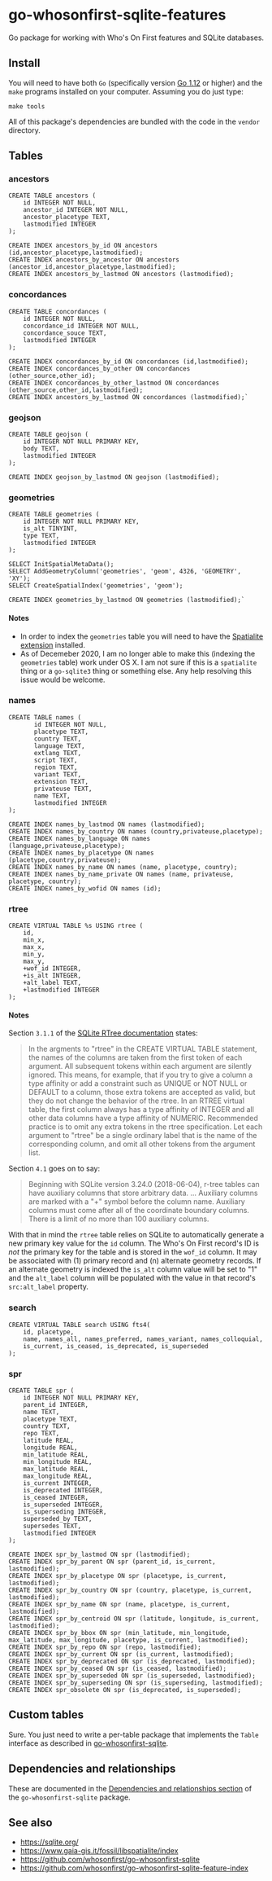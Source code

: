 # go-whosonfirst-sqlite-features

Go package for working with Who's On First features and SQLite databases.

## Install

You will need to have both `Go` (specifically version [Go 1.12](https://golang.org/dl/) or higher) and the `make` programs installed on your computer. Assuming you do just type:

```
make tools
```

All of this package's dependencies are bundled with the code in the `vendor` directory.

## Tables

### ancestors

```
CREATE TABLE ancestors (
	id INTEGER NOT NULL,
	ancestor_id INTEGER NOT NULL,
	ancestor_placetype TEXT,
	lastmodified INTEGER
);

CREATE INDEX ancestors_by_id ON ancestors (id,ancestor_placetype,lastmodified);
CREATE INDEX ancestors_by_ancestor ON ancestors (ancestor_id,ancestor_placetype,lastmodified);
CREATE INDEX ancestors_by_lastmod ON ancestors (lastmodified);
```

### concordances

```
CREATE TABLE concordances (
	id INTEGER NOT NULL,
	concordance_id INTEGER NOT NULL,
	concordance_souce TEXT,
	lastmodified INTEGER
);

CREATE INDEX concordances_by_id ON concordances (id,lastmodified);
CREATE INDEX concordances_by_other ON concordances (other_source,other_id);	
CREATE INDEX concordances_by_other_lastmod ON concordances (other_source,other_id,lastmodified);
CREATE INDEX ancestors_by_lastmod ON concordances (lastmodified);`
```

### geojson

```
CREATE TABLE geojson (
	id INTEGER NOT NULL PRIMARY KEY,
	body TEXT,
	lastmodified INTEGER
);

CREATE INDEX geojson_by_lastmod ON geojson (lastmodified);
```

### geometries

```
CREATE TABLE geometries (
	id INTEGER NOT NULL PRIMARY KEY,
	is_alt TINYINT,
	type TEXT,
	lastmodified INTEGER
);

SELECT InitSpatialMetaData();
SELECT AddGeometryColumn('geometries', 'geom', 4326, 'GEOMETRY', 'XY');
SELECT CreateSpatialIndex('geometries', 'geom');

CREATE INDEX geometries_by_lastmod ON geometries (lastmodified);`
```

#### Notes

* In order to index the `geometries` table you will need to have the [Spatialite extension](https://www.gaia-gis.it/fossil/libspatialite/index) installed.
* As of Decemeber 2020, I am no longer able to make this (indexing the `geometries` table) work under OS X. I am not sure if this is a `spatialite` thing or a `go-sqlite3` thing or something else. Any help resolving this issue would be welcome.

### names

```
CREATE TABLE names (
       id INTEGER NOT NULL,
       placetype TEXT,
       country TEXT,
       language TEXT,
       extlang TEXT,
       script TEXT,
       region TEXT,
       variant TEXT,
       extension TEXT,
       privateuse TEXT,
       name TEXT,
       lastmodified INTEGER
);

CREATE INDEX names_by_lastmod ON names (lastmodified);
CREATE INDEX names_by_country ON names (country,privateuse,placetype);
CREATE INDEX names_by_language ON names (language,privateuse,placetype);
CREATE INDEX names_by_placetype ON names (placetype,country,privateuse);
CREATE INDEX names_by_name ON names (name, placetype, country);
CREATE INDEX names_by_name_private ON names (name, privateuse, placetype, country);
CREATE INDEX names_by_wofid ON names (id);
```

### rtree

```
CREATE VIRTUAL TABLE %s USING rtree (
	id,
	min_x,
	max_x,
	min_y,
	max_y,
	+wof_id INTEGER,
	+is_alt INTEGER,
	+alt_label TEXT,
	+lastmodified INTEGER
);
```

#### Notes

Section `3.1.1` of the [SQLite RTree documentation](https://www.sqlite.org/rtree.html) states:

> In the argments to "rtree" in the CREATE VIRTUAL TABLE statement, the names of the columns are taken from the first token of each argument. All subsequent tokens within each argument are silently ignored. This means, for example, that if you try to give a column a type affinity or add a constraint such as UNIQUE or NOT NULL or DEFAULT to a column, those extra tokens are accepted as valid, but they do not change the behavior of the rtree. In an RTREE virtual table, the first column always has a type affinity of INTEGER and all other data columns have a type affinity of NUMERIC. Recommended practice is to omit any extra tokens in the rtree specification. Let each argument to "rtree" be a single ordinary label that is the name of the corresponding column, and omit all other tokens from the argument list.

Section `4.1` goes on to say:

> Beginning with SQLite version 3.24.0 (2018-06-04), r-tree tables can have auxiliary columns that store arbitrary data. ... Auxiliary columns are marked with a "+" symbol before the column name. Auxiliary columns must come after all of the coordinate boundary columns. There is a limit of no more than 100 auxiliary columns.

With that in mind the `rtree` table relies on SQLite to automatically generate a new primary key value for the `id` column. The Who's On First record's ID is _not_ the primary key for the table and is stored in the `wof_id` column. It may be associated with (1) primary record and (n) alternate geometry records. If an alternate geometry is indexed the `is_alt` column value will be set to "1" and the `alt_label` column will be populated with the value in that record's `src:alt_label` property.

### search

```
CREATE VIRTUAL TABLE search USING fts4(
	id, placetype,
	name, names_all, names_preferred, names_variant, names_colloquial,		
	is_current, is_ceased, is_deprecated, is_superseded
);
```

### spr

```
CREATE TABLE spr (
	id INTEGER NOT NULL PRIMARY KEY,
	parent_id INTEGER,
	name TEXT,
	placetype TEXT,
	country TEXT,
	repo TEXT,
	latitude REAL,
	longitude REAL,
	min_latitude REAL,
	min_longitude REAL,
	max_latitude REAL,
	max_longitude REAL,
	is_current INTEGER,
	is_deprecated INTEGER,
	is_ceased INTEGER,
	is_superseded INTEGER,
	is_superseding INTEGER,
	superseded_by TEXT,
	supersedes TEXT,
	lastmodified INTEGER
);

CREATE INDEX spr_by_lastmod ON spr (lastmodified);
CREATE INDEX spr_by_parent ON spr (parent_id, is_current, lastmodified);
CREATE INDEX spr_by_placetype ON spr (placetype, is_current, lastmodified);
CREATE INDEX spr_by_country ON spr (country, placetype, is_current, lastmodified);
CREATE INDEX spr_by_name ON spr (name, placetype, is_current, lastmodified);
CREATE INDEX spr_by_centroid ON spr (latitude, longitude, is_current, lastmodified);
CREATE INDEX spr_by_bbox ON spr (min_latitude, min_longitude, max_latitude, max_longitude, placetype, is_current, lastmodified);
CREATE INDEX spr_by_repo ON spr (repo, lastmodified);
CREATE INDEX spr_by_current ON spr (is_current, lastmodified);
CREATE INDEX spr_by_deprecated ON spr (is_deprecated, lastmodified);
CREATE INDEX spr_by_ceased ON spr (is_ceased, lastmodified);
CREATE INDEX spr_by_superseded ON spr (is_superseded, lastmodified);
CREATE INDEX spr_by_superseding ON spr (is_superseding, lastmodified);
CREATE INDEX spr_obsolete ON spr (is_deprecated, is_superseded);
```

## Custom tables

Sure. You just need to write a per-table package that implements the `Table` interface as described in [go-whosonfirst-sqlite](https://github.com/whosonfirst/go-whosonfirst-sqlite#custom-tables).

## Dependencies and relationships

These are documented in the [Dependencies and relationships section](https://github.com/whosonfirst/go-whosonfirst-sqlite#dependencies-and-relationships) of the `go-whosonfirst-sqlite` package.

## See also

* https://sqlite.org/
* https://www.gaia-gis.it/fossil/libspatialite/index
* https://github.com/whosonfirst/go-whosonfirst-sqlite
* https://github.com/whosonfirst/go-whosonfirst-sqlite-feature-index